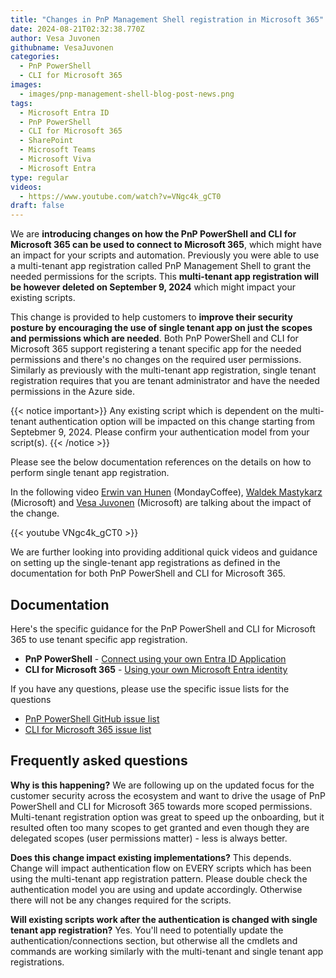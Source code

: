 ```yaml
---
title: "Changes in PnP Management Shell registration in Microsoft 365"
date: 2024-08-21T02:32:38.770Z
author: Vesa Juvonen
githubname: VesaJuvonen
categories:
  - PnP PowerShell
  - CLI for Microsoft 365
images:
  - images/pnp-management-shell-blog-post-news.png
tags:
  - Microsoft Entra ID
  - PnP PowerShell
  - CLI for Microsoft 365
  - SharePoint
  - Microsoft Teams
  - Microsoft Viva
  - Microsoft Entra
type: regular
videos:
  - https://www.youtube.com/watch?v=VNgc4k_gCT0
draft: false
---
```


 We are **introducing changes on how the PnP PowerShell and CLI for Microsoft 365 can be used to connect to Microsoft 365**, which might have an impact for your scripts and automation. Previously you were able to use a multi-tenant app registration called PnP Management Shell to grant the needed permissions for the scripts. This **multi-tenant app registration will be however deleted on September 9, 2024** which might impact your existing scripts.

This change is provided to help customers to **improve their security posture by encouraging the use of  single tenant app on just the scopes and permissions which are needed**. Both PnP PowerShell and CLI for Microsoft 365 support registering a tenant specific app for the needed permissions and there's no changes on the required user permissions. Similarly as previously with the multi-tenant app registration, single tenant registration requires that you are tenant administrator and have the needed permissions in the Azure side.

{{< notice important>}}
Any existing script which is dependent on the multi-tenant authentication option will be impacted on this change starting from Septebmer 9, 2024. Please confirm your authentication model from your script(s).
{{< /notice >}}

Please see the below documentation references on the details on how to perform single tenant app registration.

In the following video [Erwin van Hunen](https://www.linkedin.com/in/erwinvanhunen/) (MondayCoffee), [Waldek Mastykarz](https://www.linkedin.com/in/waldekmastykarz/) (Microsoft) and [Vesa Juvonen](https://www.linkedin.com/in/vesajuvonen/) (Microsoft) are talking about the impact of the change.

{{< youtube VNgc4k_gCT0 >}}

We are further looking into providing additional quick videos and guidance on setting up the single-tenant app registrations as defined in the documentation for both PnP PowerShell and CLI for Microsoft 365.

## Documentation

Here's the specific guidance for the PnP PowerShell and CLI for Microsoft 365 to use tenant specific app registration.

* **PnP PowerShell** - [Connect using your own Entra ID Application](https://pnp.github.io/powershell/articles/connecting.html#connect-by-using-your-own-entra-id-application)
* **CLI for Microsoft 365** - [Using your own Microsoft Entra identity](https://pnp.github.io/cli-microsoft365/user-guide/using-own-identity/)

If you have any questions, please use the specific issue lists for the questions

* [PnP PowerShell GitHub issue list](https://github.com/pnp/powershell/issues)
* [CLI for Microsoft 365 issue list](https://github.com/pnp/cli-microsoft365/issues)


## Frequently asked questions

**Why is this happening?**
We are following up on the updated focus for the customer security across the ecosystem and want to drive the usage of PnP PowerShell and CLI for Microsoft 365 towards more scoped permissions. Multi-tenant registration option was great to speed up the onboarding, but it resulted often too many scopes to get granted and even though they are delegated scopes (user permissions matter) - less is always better.

**Does this change impact existing implementations?**
This depends. Change will impact authentication flow on EVERY scripts which has been using the multi-tenant app registration pattern. Please double check the authentication model you are using and update accordingly. Otherwise there will not be any changes required for the scripts.

**Will existing scripts work after the authentication is changed with single tenant app registration?**
Yes. You'll need to potentially update the authentication/connections section, but otherwise all the cmdlets and commands are working similarly with the multi-tenant and single tenant app registrations.